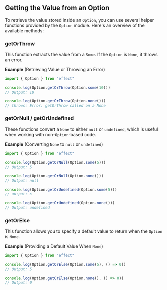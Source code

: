 ## Getting the Value from an Option

To retrieve the value stored inside an `Option`, you can use several helper functions provided by the `Option` module. Here's an overview of the available methods:

### getOrThrow

This function extracts the value from a `Some`. If the `Option` is `None`, it throws an error.

**Example** (Retrieving Value or Throwing an Error)

```ts twoslash
import { Option } from "effect"

console.log(Option.getOrThrow(Option.some(10)))
// Output: 10

console.log(Option.getOrThrow(Option.none()))
// throws: Error: getOrThrow called on a None
```

### getOrNull / getOrUndefined

These functions convert a `None` to either `null` or `undefined`, which is useful when working with non-`Option`-based code.

**Example** (Converting `None` to `null` or `undefined`)

```ts twoslash
import { Option } from "effect"

console.log(Option.getOrNull(Option.some(5)))
// Output: 5

console.log(Option.getOrNull(Option.none()))
// Output: null

console.log(Option.getOrUndefined(Option.some(5)))
// Output: 5

console.log(Option.getOrUndefined(Option.none()))
// Output: undefined
```

### getOrElse

This function allows you to specify a default value to return when the `Option` is `None`.

**Example** (Providing a Default Value When `None`)

```ts twoslash
import { Option } from "effect"

console.log(Option.getOrElse(Option.some(5), () => 0))
// Output: 5

console.log(Option.getOrElse(Option.none(), () => 0))
// Output: 0
```
